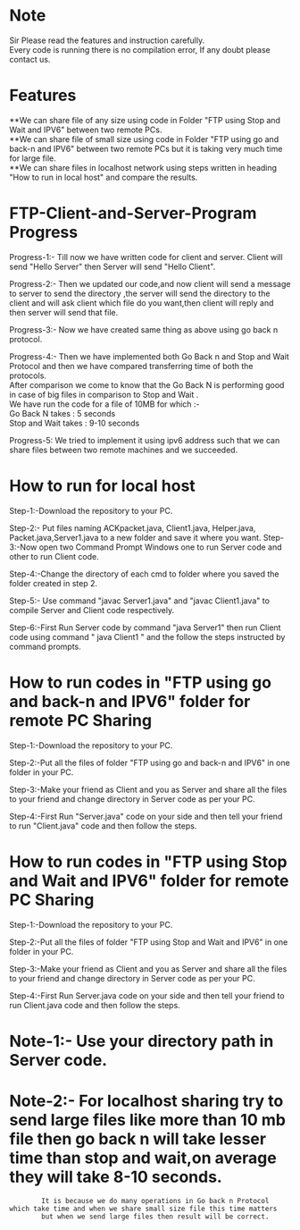 # Note
Sir Please read the features and instruction carefully.
<br>Every code is running there is no compilation error, If any doubt please contact us.
# Features
 **We can share file of any size using code in Folder "FTP using Stop and Wait and IPV6" between two    remote PCs.
 <br>**We can share file of small size using code in Folder "FTP using go and back-n and IPV6" between two remote PCs but it is taking very much time for large file.
 <br>**We can share files in localhost network using steps written in heading "How to run in local host" and compare the results. 
 
 
# FTP-Client-and-Server-Program  Progress
Progress-1:- Till now we have written code for client and server. Client will send "Hello Server" then Server will send "Hello Client".

Progress-2:- Then we updated our code,and now client will send a message to server to send the directory ,the server will send the directory to the client 
             and will ask client which file do you want,then client will reply and then server will send that file.

Progress-3:- Now we have created same thing as above using go back n protocol.

Progress-4:- Then we have implemented both Go Back n and Stop and Wait Protocol and then we have compared transferring time of both the protocols.<br>
             After comparison we come to know that the Go Back N is performing good in case of big files in comparison to Stop and Wait .<br>
             We have run the code for a file of 10MB for which :-<br>Go Back N takes : 5 seconds<br>Stop and Wait takes : 9-10 seconds

Progress-5: We tried to implement it using ipv6 address such that we can share files between two remote machines and we succeeded.           

# How to run for local host 
Step-1:-Download the repository to your PC.

Step-2:- Put files naming ACKpacket.java, Client1.java, Helper.java, Packet.java,Server1.java to a new 
          folder and save it where you want.
Step-3:-Now open two Command Prompt Windows one to run Server code and other to run Client code.

Step-4:-Change the directory of each cmd to folder where you saved the folder created in step 2.

Step-5:- Use command "javac Server1.java" and "javac Client1.java" to compile Server and Client code respectively.

Step-6:-First Run Server code by command "java Server1" then run Client code using command " java Client1 "
        and the follow the steps instructed by command prompts.
        
# How to run codes in "FTP using go and back-n and IPV6" folder for remote PC Sharing
Step-1:-Download the repository to your PC.

Step-2:-Put all the files of folder "FTP using go and back-n and IPV6" in one folder in your PC.

Step-3:-Make your friend as Client and you as Server and share all the files to your friend and change directory in Server code as per your PC.

Step-4:-First Run "Server.java" code on your side and then tell your friend to run "Client.java" code and then follow the steps.
# How to run codes in "FTP using Stop and Wait and IPV6" folder for remote PC Sharing
Step-1:-Download the repository to your PC.

Step-2:-Put all the files of folder "FTP using Stop and Wait and IPV6" in one folder in your PC.

Step-3:-Make your friend as Client and you as Server and share all the files to your friend and change directory in Server code as per your PC.

Step-4:-First Run Server.java code on your side and then tell your friend to run Client.java code and then follow the steps.
        
 # Note-1:- Use your directory path in Server code.
 # Note-2:- For localhost sharing try to send large files like more than 10 mb file then go back n will take lesser time than stop and wait,on average they will take 8-10 seconds. 
            It is because we do many operations in Go back n Protocol which take time and when we share small size file this time matters
            but when we send large files then result will be correct.   
 


